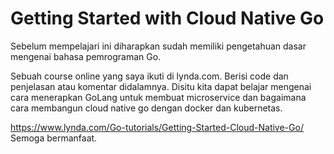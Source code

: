 # Getting Started with Cloud Native Go

Sebelum mempelajari ini diharapkan sudah memiliki pengetahuan dasar mengenai bahasa pemrograman Go.

Sebuah course online yang saya ikuti di lynda.com. Berisi code dan penjelasan atau komentar didalamnya. Disitu kita dapat belajar mengenai cara menerapkan GoLang untuk membuat microservice dan bagaimana cara membangun cloud native go dengan docker dan kubernetas. 

https://www.lynda.com/Go-tutorials/Getting-Started-Cloud-Native-Go/
Semoga bermanfaat.
